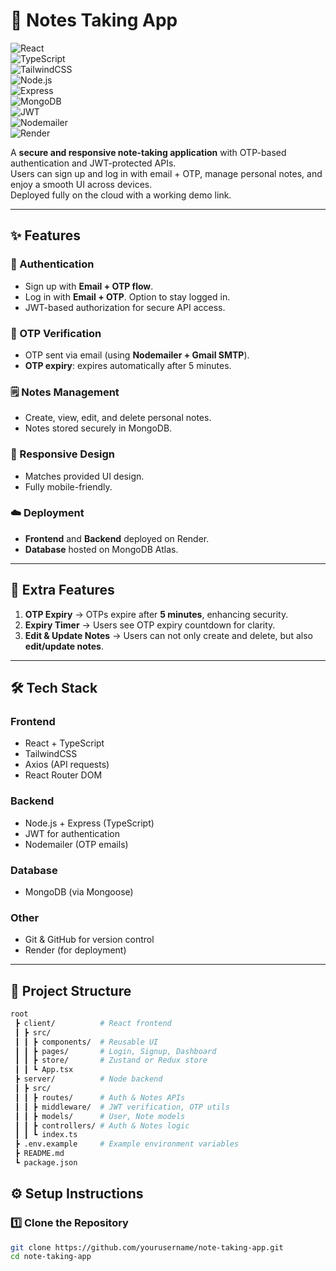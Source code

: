# 📝 Notes Taking App  

![React](https://img.shields.io/badge/Frontend-React-blue?logo=react)  
![TypeScript](https://img.shields.io/badge/Language-TypeScript-blue?logo=typescript)  
![TailwindCSS](https://img.shields.io/badge/Styling-TailwindCSS-38B2AC?logo=tailwind-css&logoColor=white)  
![Node.js](https://img.shields.io/badge/Backend-Node.js-green?logo=node.js)  
![Express](https://img.shields.io/badge/Framework-Express-black?logo=express)  
![MongoDB](https://img.shields.io/badge/Database-MongoDB-47A248?logo=mongodb)  
![JWT](https://img.shields.io/badge/Auth-JWT-yellowgreen?logo=jsonwebtokens)  
![Nodemailer](https://img.shields.io/badge/Email-Nodemailer-orange?logo=gmail)  
![Render](https://img.shields.io/badge/Deploy-Render-46E3B7?logo=render)  

A **secure and responsive note-taking application** with OTP-based authentication and JWT-protected APIs.  
Users can sign up and log in with email + OTP, manage personal notes, and enjoy a smooth UI across devices.  
Deployed fully on the cloud with a working demo link.  

---

## ✨ Features  

### 🔐 Authentication  
- Sign up with **Email + OTP flow**.  
- Log in with **Email + OTP**. Option to stay logged in.  
- JWT-based authorization for secure API access.  

### 📨 OTP Verification  
- OTP sent via email (using **Nodemailer + Gmail SMTP**).  
- **OTP expiry**: expires automatically after 5 minutes.  

### 🗒️ Notes Management  
- Create, view, edit, and delete personal notes.  
- Notes stored securely in MongoDB.  

### 🎨 Responsive Design  
- Matches provided UI design.  
- Fully mobile-friendly.  

### ☁️ Deployment  
- **Frontend** and **Backend** deployed on Render.  
- **Database** hosted on MongoDB Atlas.  

---

## 🔧 Extra Features  
1. **OTP Expiry** → OTPs expire after **5 minutes**, enhancing security.  
2. **Expiry Timer** → Users see OTP expiry countdown for clarity.  
3. **Edit & Update Notes** → Users can not only create and delete, but also **edit/update notes**.  

---

## 🛠️ Tech Stack  

### Frontend  
- React + TypeScript  
- TailwindCSS  
- Axios (API requests)  
- React Router DOM  

### Backend  
- Node.js + Express (TypeScript)  
- JWT for authentication  
- Nodemailer (OTP emails)  

### Database  
- MongoDB (via Mongoose)  

### Other  
- Git & GitHub for version control  
- Render (for deployment)  

---

## 📂 Project Structure  

```bash
root
 ┣ client/          # React frontend
 ┃ ┣ src/
 ┃ ┃ ┣ components/  # Reusable UI
 ┃ ┃ ┣ pages/       # Login, Signup, Dashboard
 ┃ ┃ ┣ store/       # Zustand or Redux store
 ┃ ┃ ┗ App.tsx
 ┣ server/          # Node backend
 ┃ ┣ src/
 ┃ ┃ ┣ routes/      # Auth & Notes APIs
 ┃ ┃ ┣ middleware/  # JWT verification, OTP utils
 ┃ ┃ ┣ models/      # User, Note models
 ┃ ┃ ┣ controllers/ # Auth & Notes logic
 ┃ ┃ ┗ index.ts
 ┣ .env.example     # Example environment variables
 ┣ README.md
 ┗ package.json

```
## ⚙️ Setup Instructions

### 1️⃣ Clone the Repository
```bash
git clone https://github.com/yourusername/note-taking-app.git
cd note-taking-app
```
